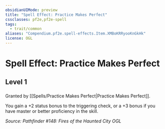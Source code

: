```yaml
---
obsidianUIMode: preview
title: "Spell Effect: Practice Makes Perfect"
cssclasses: pf2e,pf2e-spell
tags:
  - trait/common
aliases: "Compendium.pf2e.spell-effects.Item.XMBoKRRyooKnGkHk"
license: OGL
---
```

# Spell Effect: Practice Makes Perfect
## Level 1
### 






Granted by [[Spells/Practice Makes Perfect|Practice Makes Perfect]].

You gain a +2 status bonus to the triggering check, or a +3 bonus if you have master or better proficiency in the skill.

*Source: Pathfinder #148: Fires of the Haunted City*
*OGL*